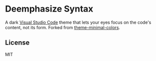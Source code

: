 # Deemphasize Syntax

A dark [Visual Studio Code](http://code.visualstudio.com) theme that lets your eyes focus on the code's content, not its form. Forked from [theme-minimal-colors](https://github.com/andradei/theme-minimal-colors).

## License

MIT